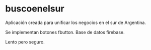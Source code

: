 # buscoenelsur
Aplicación creada para unificar los negocios en el sur de Argentina.

Se implementan botones fbutton.
Base de datos firebase.

Lento pero seguro.
